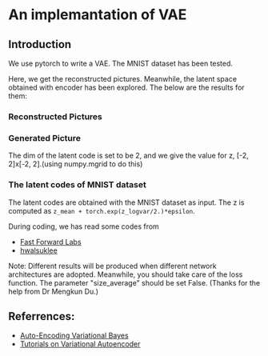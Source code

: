 # An implemantation of VAE

## Introduction
We use pytorch to write a VAE.
The MNIST dataset has been tested.

Here, we get the reconstructed pictures.
Meanwhile, the latent space obtained with encoder has been explored.
The below are the results for them:

### Reconstructed Pictures

### Generated Picture
The dim of the latent code is set to be 2, and we give the value for z, [-2, 2]x[-2, 2].(using numpy.mgrid to do this)

### The latent codes of MNIST dataset
The latent codes are obtained with the MNIST dataset as input.
The z is computed as 
``` z_mean + torch.exp(z_logvar/2.)*epsilon ```.



During coding, we has read some codes from
* [Fast Forward Labs](https://github.com/fastforwardlabs/vae-tf)
* [hwalsuklee](https://github.com/hwalsuklee/tensorflow-mnist-VAE)

Note:
Different results will be produced when different network architectures are adopted.
Meanwhile, you should take care of the loss function. The parameter "size_average" should be set False.
(Thanks for the help from Dr Mengkun Du.)


## Referrences:
* [Auto-Encoding Variational Bayes](https://arxiv.org/pdf/1312.6114.pdf)
* [Tutorials on Variational Autoencoder](https://arxiv.org/abs/1606.05908)
